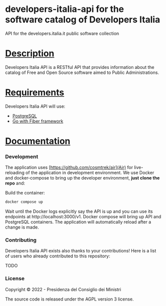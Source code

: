 # developers-italia-api for the software catalog of Developers Italia
API for the developers.italia.it public software collection

# [Description](#description)

Developers Italia API is a RESTful API that provides information about the catalog of Free and Open Source software aimed to Public Administrations.

# [Requirements](#requirements)
Developers Italia API will use:
- [PostgreSQL](https://https://www.postgresql.org/)
- [Go with Fiber framework](https://gofiber.io)


# [Documentation](#documentation)

### Development
The application uses [https://github.com/cosmtrek/air](Air) for live-reloading of the application in development environment.
We use Docker and docker-compose to bring up the developer environment, **just clone the repo** and:

Build the container:
```bash
docker compose up
```

Wait until the Docker logs explicitly say the API is up and you can use its endpoints at http://localhost:3000/v1.
Docker compose will bring up API and PostgreSQL containers.
The application will automatically reload after a change is made.

### Contributing

Developers Italia API exists also thanks to your contributions! Here is a list of users who already contributed to this repository:

TODO

### License

Copyright © 2022 - Presidenza del Consiglio dei Ministri

The source code is released under the AGPL version 3 license.

